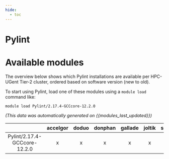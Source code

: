 ```yaml
---
hide:
  - toc
---
```


Pylint
======

# Available modules


The overview below shows which Pylint installations are available per HPC-UGent Tier-2 cluster, ordered based on software version (new to old).

To start using Pylint, load one of these modules using a `module load` command like:

```shell
module load Pylint/2.17.4-GCCcore-12.2.0
```

*(This data was automatically generated on {{modules_last_updated}})*  

| |accelgor|doduo|donphan|gallade|joltik|shinx|skitty|
| :---: | :---: | :---: | :---: | :---: | :---: | :---: | :---: |
|Pylint/2.17.4-GCCcore-12.2.0|x|x|x|x|x|x|x|

